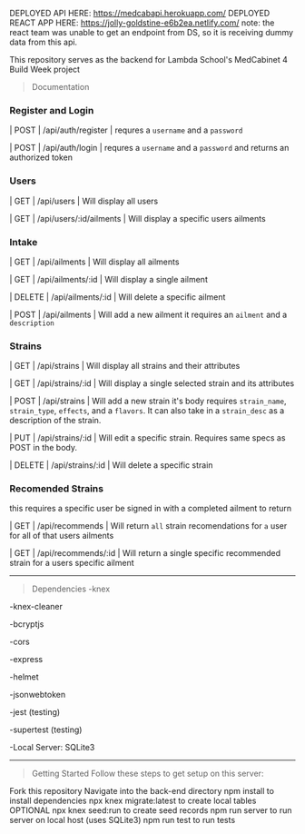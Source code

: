 DEPLOYED API HERE: https://medcabapi.herokuapp.com/
DEPLOYED REACT APP HERE: https://jolly-goldstine-e6b2ea.netlify.com/
note: the react team was unable to get an endpoint from DS, so it is receiving dummy data from this api. 

This repository serves as the backend for Lambda School's MedCabinet 4 Build Week project
>Documentation
 ### Register and Login
 | POST   | /api/auth/register              | requres a `username` and a `password`

| POST   | /api/auth/login             | requres a `username` and a `password` and returns an authorized token

### Users 

| GET   | /api/users           | Will display all 
users

| GET   | /api/users/:id/ailments            | Will display a specific users ailments

### Intake

| GET   | /api/ailments           | Will display all ailments

| GET   | /api/ailments/:id           | Will display a single ailment 

| DELETE | /api/ailments/:id           | Will delete a specific ailment

| POST | /api/ailments           | Will add a new ailment it requires an `ailment` and a `description`

### Strains
| GET   | /api/strains          | Will display all strains and their attributes

| GET   | /api/strains/:id         | Will display a single selected strain and its attributes

| POST  | /api/strains        | Will add a new strain it's body requires `strain_name`, `strain_type`, `effects`, and a `flavors`. It can also take in a `strain_desc` as a description of the strain.

| PUT  |  /api/strains/:id     | Will edit a specific strain. Requires same specs as POST in the body.

| DELETE   | /api/strains/:id           | Will delete a specific strain

### Recomended Strains
this requires a specific user be signed in with a completed ailment to return 

| GET   | /api/recommends         | Will return `all` strain recomendations for `a` user for all of that users ailments

| GET   | /api/recommends/:id        | Will return a single specific recommended strain for a users specific ailment


---
>Dependencies
-knex

-knex-cleaner

-bcryptjs

-cors

-express

-helmet

-jsonwebtoken

-jest (testing)

-supertest (testing)

-Local Server: SQLite3

---
>Getting Started
Follow these steps to get setup on this server:

 Fork this repository
 Navigate into the back-end directory
 npm install to install dependencies
 npx knex migrate:latest to create local tables
 OPTIONAL npx knex seed:run to create seed records
 npm run server to run server on local host (uses SQLite3)
 npm run test to run tests
